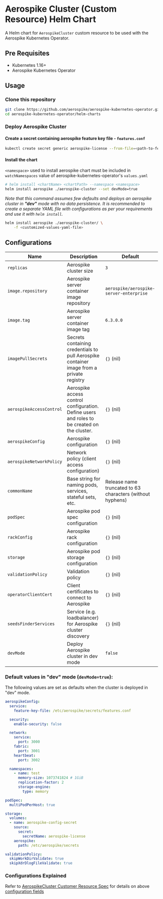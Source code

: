 # Aerospike Cluster (Custom Resource) Helm Chart

A Helm chart for `AerospikeCluster` custom resource to be used with the Aerospike Kubernetes Operator.

## Pre Requisites

- Kubernetes 1.16+
- Aerospike Kubernetes Operator

## Usage

### Clone this repository

```sh
git clone https://github.com/aerospike/aerospike-kubernetes-operator.git
cd aerospike-kubernetes-operator/helm-charts
```

### Deploy Aerospike Cluster

#### Create a secret containing aerospike feature key file - `features.conf`

```sh
kubectl create secret generic aerospike-license --from-file=<path-to-features.conf-file> --namespace <namespace>
```

#### Install the chart
`<namespace>` used to install aerospike chart must be included in `watchNamespaces` value of aerospike-kubernetes-operator's `values.yaml`

```sh
# helm install <chartName> <chartPath> --namespace <namespace>
helm install aerospike ./aerospike-cluster --set devMode=true
```


*Note that this command assumes few defaults and deploys an aerospike cluster in **"dev"** mode with no data
persistence. It is recommended to create a separate YAML file with configurations as per your requirements and use it
with `helm install`.*

```sh
helm install aerospike ./aerospike-cluster/ \
    -f <customized-values-yaml-file>
```

## Configurations

| Name       | Description | Default   |
| ---------- | ----------- | --------- |
| `replicas` | Aerospike cluster size | `3` |
| `image.repository` | Aerospike server container image repository | `aerospike/aerospike-server-enterprise` |
| `image.tag` | Aerospike server container image tag | `6.3.0.0` |
| `imagePullSecrets` | Secrets containing credentials to pull Aerospike container image from a private registry | `{}` (nil) |
| `aerospikeAccessControl` | Aerospike access control configuration. Define users and roles to be created on the cluster. | `{}` (nil) |
| `aerospikeConfig` | Aerospike configuration | `{}` (nil) |
| `aerospikeNetworkPolicy` | Network policy (client access configuration) | `{}` (nil) |
| `commonName` | Base string for naming pods, services, stateful sets, etc.  | Release name truncated to 63 characters (without hyphens) |
| `podSpec` | Aerospike pod spec configuration | `{}` (nil) |
| `rackConfig` | Aerospike rack configuration | `{}` (nil) |
| `storage` | Aerospike pod storage configuration | `{}` (nil) |
| `validationPolicy` | Validation policy | `{}` (nil) |
| `operatorClientCert` | Client certificates to connect to Aerospike | `{}` (nil) |
| `seedsFinderServices` | Service (e.g. loadbalancer) for Aerospike cluster discovery | `{}` (nil) |
| `devMode` | Deploy Aerospike cluster in dev mode | `false` |

### Default values in "dev" mode (`devMode=true`):

The following values are set as defaults when the cluster is deployed in "dev" mode.

```yaml
aerospikeConfig:
  service:
    feature-key-file: /etc/aerospike/secrets/features.conf

  security:
    enable-security: false

  network:
    service:
      port: 3000
    fabric:
      port: 3001
    heartbeat:
      port: 3002

  namespaces:
    - name: test
      memory-size: 1073741824 # 1GiB
      replication-factor: 2
      storage-engine:
        type: memory

podSpec:
  multiPodPerHost: true

storage:
  volumes:
  - name: aerospike-config-secret
    source:
      secret:
        secretName: aerospike-license
    aerospike:
      path: /etc/aerospike/secrets

validationPolicy:
  skipWorkDirValidate: true
  skipXdrDlogFileValidate: true
```

### Configurations Explained

Refer to [AerospikeCluster Customer Resource Spec](https://docs.aerospike.com/cloud/kubernetes/operator/cluster-configuration-settings#spec) for details on above [configuration fields](#Configurations)
